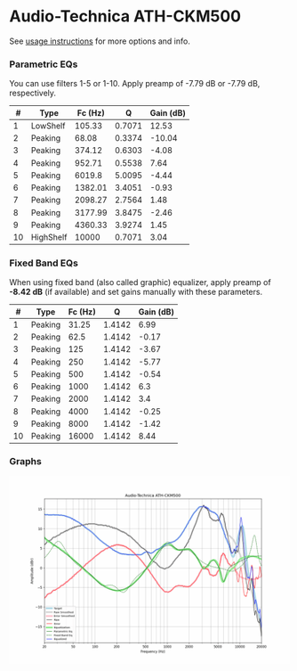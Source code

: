 # Audio-Technica ATH-CKM500
See [usage instructions](https://github.com/jaakkopasanen/AutoEq#usage) for more options and info.

### Parametric EQs
You can use filters 1-5 or 1-10. Apply preamp of -7.79 dB or -7.79 dB, respectively.

|   # | Type      |   Fc (Hz) |      Q |   Gain (dB) |
|-----|-----------|-----------|--------|-------------|
|   1 | LowShelf  |    105.33 | 0.7071 |       12.53 |
|   2 | Peaking   |     68.08 | 0.3374 |      -10.04 |
|   3 | Peaking   |    374.12 | 0.6303 |       -4.08 |
|   4 | Peaking   |    952.71 | 0.5538 |        7.64 |
|   5 | Peaking   |   6019.8  | 5.0095 |       -4.44 |
|   6 | Peaking   |   1382.01 | 3.4051 |       -0.93 |
|   7 | Peaking   |   2098.27 | 2.7564 |        1.48 |
|   8 | Peaking   |   3177.99 | 3.8475 |       -2.46 |
|   9 | Peaking   |   4360.33 | 3.9274 |        1.45 |
|  10 | HighShelf |  10000    | 0.7071 |        3.04 |

### Fixed Band EQs
When using fixed band (also called graphic) equalizer, apply preamp of **-8.42 dB** (if available) and set gains manually with these parameters.

|   # | Type    |   Fc (Hz) |      Q |   Gain (dB) |
|-----|---------|-----------|--------|-------------|
|   1 | Peaking |     31.25 | 1.4142 |        6.99 |
|   2 | Peaking |     62.5  | 1.4142 |       -0.17 |
|   3 | Peaking |    125    | 1.4142 |       -3.67 |
|   4 | Peaking |    250    | 1.4142 |       -5.77 |
|   5 | Peaking |    500    | 1.4142 |       -0.54 |
|   6 | Peaking |   1000    | 1.4142 |        6.3  |
|   7 | Peaking |   2000    | 1.4142 |        3.4  |
|   8 | Peaking |   4000    | 1.4142 |       -0.25 |
|   9 | Peaking |   8000    | 1.4142 |       -1.42 |
|  10 | Peaking |  16000    | 1.4142 |        8.44 |

### Graphs
![](./Audio-Technica%20ATH-CKM500.png)
